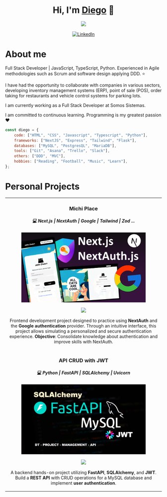 <h1 align="center">Hi, I'm <a href="https://github.com/DiegoTineo">Diego</a> 👋</h1>

<div align="center">
  <img src="https://media.licdn.com/dms/image/D4D16AQG5yGWfgFD9KA/profile-displaybackgroundimage-shrink_200_800/0/1720655872276?e=1726099200&v=beta&t=U2u16usAyjUdVlhykNTcDZNuXazL-HDr6qN-JqZXOnk">
</div>

<p align="center">
  <a href="https://www.linkedin.com/in/diego-tineo-4a0526137/?trk=opento_sprofile_details" target="_blank">
    <img src="https://img.shields.io/badge/LinkedIn-0077B5?style=for-the-badge&logo=linkedin&logoColor=white" alt="LinkedIn"/>
  </a>
</p>

# About me

Full Stack Developer | JavaScript, TypeScript, Python. Experienced in Agile methodologies such as Scrum and software design applying DDD. ⭐

I have had the opportunity to collaborate with companies in various sectors, developing inventory management systems (ERP), point of sale (POS), order taking for restaurants and vehicle control systems for parking lots.

I am currently working as a Full Stack Developer at Somos Sistemas.

I am committed to continuous learning. Programming is my greatest passion❤️

```javascript
const diego = {
    code: ["HTML", "CSS", "Javascript", "Typescript", "Python"],
    frameworks: ["NextJS", "Express", "Tailwind", "Flask"],
    databases: ["MySQL", "PostgresQL", "MariaDB"],
    tools: ["Git", "Asana", "Trello", "Slack"],
    others: ["DDD", "MVC"],
    hobbies: ["Reading", "Football", "Music", "Learn"],
};
```

<!--
# Current hobby project

## Project management API

<a href="https://github.com/DiegoTineo/dt-project-management"><img src="pm.png" style="height: 60%; width:60%;"/></a>
-->

# Personal Projects

<table>
  <tr>
    <td width="50%">
      <h3 align="center">Michi Place</h3>
      <h5 align="center">💻 Next.js | NextAuth | Google | Tailwind | Zod  ...</h5>  
      <div align="center">
        <a href="https://github.com/DiegoTineo/michi-place" target="_blank">
          <img src="mp.png" width="400" alt="Curso básico android">
        </a>
        <p>
          <a href="https://github.com/DiegoTineo/michi-place" target="_blank">
            <img src="https://img.shields.io/badge/CÓDIGO-ff9?style=for-the-badge&logo=github&logoColor=black">
          </a>
          <!-- <a href="" target="_blank">
            <img src="https://img.shields.io/badge/-Youtube-green?style=for-the-badge&color=fbfc40">
          </a> -->
        </p>
        <p>
          Frontend development project designed to practice using <strong>NextAuth</strong> and the <strong>Google authentication</strong> provider. Through an intuitive interface, this project allows simulating a personalized and secure authentication experience. <strong>Objective</strong>: Consolidate knowledge about authentication and improve skills with NextAuth.
        </p>
      </div>
    </td>
  </tr>
  <tr>
    <td width="50%">
      <h3 align="center">API CRUD with JWT</h3>
      <h5 align="center">💻 Python | FastAPI | SQLAlchemy | Uvicorn</h5>  
      <div align="center">
        <a href="https://github.com/DiegoTineo/dt-project-management" target="_blank">
          <img src="pm.png" width="400" alt="Curso básico android">
        </a>
        <p>
          <a href="https://github.com/DiegoTineo/dt-project-management" target="_blank">
            <img src="https://img.shields.io/badge/CÓDIGO-ff9?style=for-the-badge&logo=github&logoColor=black">
          </a>
          <!-- <a href="" target="_blank">
            <img src="https://img.shields.io/badge/-Youtube-green?style=for-the-badge&color=fbfc40">
          </a> -->
        </p>
        <p>
          A backend hands-on project utilizing <strong>FastAPI</strong>, <strong>SQLAlchemy</strong>, and <strong>JWT</strong>. Build a <strong>REST API</strong> with CRUD operations for a MySQL database and implement <strong>user authentication</strong>.
        </p>
      </div>
    </td>
  </tr>
</table>
